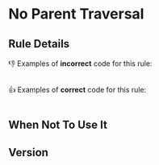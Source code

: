 # No Parent Traversal

## Rule Details

👎 Examples of **incorrect** code for this rule:

```js
```

👍 Examples of **correct** code for this rule:

```js
```

## When Not To Use It

## Version
